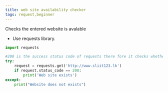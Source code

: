 ```yaml
---
title: web site availability checker
tags: request,beginner
---
```


Checks the entered website is avalable

- Use requests library.

```py
import requests

#200 is the success status code of requests there fore it checks whether 200 is there.
try:
    request = requests.get('http://www.sliit123.lk')
    if request.status_code == 200:
        print('Web site exists')
except:
    print("Website does not exists")
```
